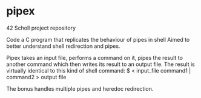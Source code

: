 # pipex
42 Scholl project repository

Code a C program that replicates the behaviour of pipes in shell
Aimed to better understand shell redirection and pipes.

Pipex takes an input file, performs a command on it, pipes the result to another command which then writes its result to an output file.
 The result is virtually identical to this kind of shell command:
$ < input_file command1 | command2 > output file

The bonus handles multiple pipes and heredoc redirection.